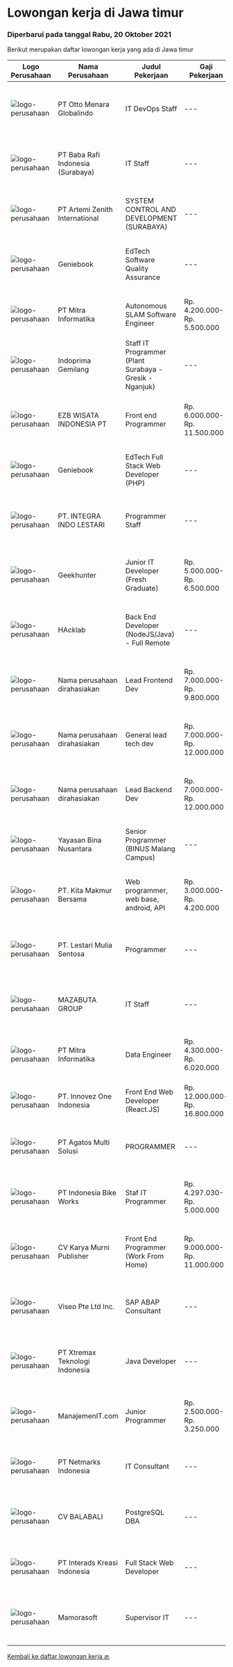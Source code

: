 
  # Lowongan kerja di Jawa timur

  ### Diperbarui pada tanggal Rabu, 20 Oktober 2021

  Berikut merupakan daftar lowongan kerja yang ada di Jawa timur

  |Logo Perusahaan | Nama Perusahaan | Judul Pekerjaan | Gaji Pekerjaan | Lokasi | Deskripsi | Tanggal diunggah | Pranala |
  | -------------- | --------------- | --------------- | --------- | --------- | -------------- | ------- | ----------- |
  |![logo-perusahaan](https://image-service-cdn.seek.com.au/f315f0c605a36ea3a033e6abb5c67515d4b00ff5/ee4dce1061f3f616224767ad58cb2fc751b8d2dc)|PT Otto Menara Globalindo|IT DevOps Staff|---|Surabaya|KUALIFIKASI: Usia maksimal 35 tahun Pendidikan minimal D3 Teknik Informatika, Sistem Informasi, Teknik Komputer dan sejenisnya Memiliki pengalaman...|Senin, 18 Oktober 2021|https://www.jobstreet.co.id/id/job/it-devops-staff-3653718?token=0~eb899b85-baca-4a76-983c-cdfc11fdbb34&sectionRank=1&jobId=jobstreet-id-job-3653718|
|![logo-perusahaan](https://image-service-cdn.seek.com.au/114af5e3a91155455e40496b0b0ec0bda0749d2f/ee4dce1061f3f616224767ad58cb2fc751b8d2dc)|PT Baba Rafi Indonesia (Surabaya)|IT Staff|---|Jawa Timur|Lulusan S1 Teknik Informatika / Teknik KomputerIPK min. 3,25 dari 4.00Usia max. 27 tahunPaham/memiliki pengalaman dalam troubleshooting komputer baik...|Senin, 18 Oktober 2021|https://www.jobstreet.co.id/id/job/it-staff-3661974?token=0~eb899b85-baca-4a76-983c-cdfc11fdbb34&sectionRank=2&jobId=jobstreet-id-job-3661974|
|![logo-perusahaan](https://image-service-cdn.seek.com.au/7832d8d111744add938171f18f615e4d748f6b02/ee4dce1061f3f616224767ad58cb2fc751b8d2dc)|PT Artemi Zenith International|SYSTEM CONTROL AND DEVELOPMENT (SURABAYA)|---|Surabaya|Kualifikasi Usia maksimal 30 Pendidikan minimal S1 teknik informatika/ teknik sipil/ teknik (diutamakan teknik informatika). Diutamakan yang memiliki...|Selasa, 19 Oktober 2021|https://www.jobstreet.co.id/id/job/system-control-and-development-surabaya-3663063?token=0~eb899b85-baca-4a76-983c-cdfc11fdbb34&sectionRank=3&jobId=jobstreet-id-job-3663063|
|![logo-perusahaan](https://image-service-cdn.seek.com.au/13804b394dc9a5ab5665090f631e1e655e021f78/ee4dce1061f3f616224767ad58cb2fc751b8d2dc)|Geniebook|EdTech Software Quality Assurance|---|Surabaya|Expanding exponentially across South East Asia, Geniebook is on the lookout for global talents to create an impact with our team. We offer many...|Senin, 18 Oktober 2021|https://www.jobstreet.co.id/id/job/edtech-software-quality-assurance-8835288/origin/sg?token=0~eb899b85-baca-4a76-983c-cdfc11fdbb34&sectionRank=4&jobId=jobstreet-sg-job-8835288|
|![logo-perusahaan](https://image-service-cdn.seek.com.au/f41a3a3e89984f2dabec38a3b33e4fa0e4b94970/ee4dce1061f3f616224767ad58cb2fc751b8d2dc)|PT Mitra Informatika|Autonomous SLAM Software Engineer|Rp. 4.200.000-Rp. 5.500.000|Surabaya|About Mitra InformatikaMitra Informatika is an IT company based in Surabaya that positioning itself to become the market leader in providing...|Selasa, 19 Oktober 2021|https://www.jobstreet.co.id/id/job/autonomous-slam-software-engineer-3653734?token=0~eb899b85-baca-4a76-983c-cdfc11fdbb34&sectionRank=5&jobId=jobstreet-id-job-3653734|
|![logo-perusahaan](https://image-service-cdn.seek.com.au/78ca08fc2f7aa73f06bd351d9272bda5a02059c1/ee4dce1061f3f616224767ad58cb2fc751b8d2dc)|Indoprima Gemilang|Staff IT Programmer (Plant Surabaya - Gresik - Nganjuk)|---|Jawa Timur|Qualifications: Willing to be placed in Nganjuk, Gresik, or Surabaya Minimum Bachelor Degree in Information System, Information Engineering, Computer...|Selasa, 19 Oktober 2021|https://www.jobstreet.co.id/id/job/staff-it-programmer-plant-surabaya-gresik-nganjuk-3662470?token=0~eb899b85-baca-4a76-983c-cdfc11fdbb34&sectionRank=6&jobId=jobstreet-id-job-3662470|
|![logo-perusahaan](https://image-service-cdn.seek.com.au/25d4c68e4b92dd3663f84995859dfb236fd4a8ab/ee4dce1061f3f616224767ad58cb2fc751b8d2dc)|EZB WISATA INDONESIA PT|Front end Programmer|Rp. 6.000.000-Rp. 11.500.000|Kepulauan Riau|Menguasai bahasa pemograman VUE JS &amp; React Native Berkerja dalam tim Bisa bekerja dalam target Bisa berkomunikasi dalam tim Bisa rapi, jujur,...|Senin, 18 Oktober 2021|https://www.jobstreet.co.id/id/job/front-end-programmer-3661631?token=0~eb899b85-baca-4a76-983c-cdfc11fdbb34&sectionRank=7&jobId=jobstreet-id-job-3661631|
|![logo-perusahaan](https://image-service-cdn.seek.com.au/533dfca0548429794785a13cc75e82c4e4ec7b73/ee4dce1061f3f616224767ad58cb2fc751b8d2dc)|Geniebook|EdTech Full Stack Web Developer (PHP)|---|Surabaya|Expanding exponentially across South East Asia, Geniebook is on the lookout for global talents to create an impact with our team. We offer many...|Selasa, 19 Oktober 2021|https://www.jobstreet.co.id/id/job/edtech-full-stack-web-developer-php-8913847/origin/sg?token=0~eb899b85-baca-4a76-983c-cdfc11fdbb34&sectionRank=8&jobId=jobstreet-sg-job-8913847|
|![logo-perusahaan](https://image-service-cdn.seek.com.au/0ebbbe6a6caf028102b53689562dd6d2fc3a4e2f/ee4dce1061f3f616224767ad58cb2fc751b8d2dc)|PT. INTEGRA INDO LESTARI|Programmer Staff|---|Sidoarjo|Requirement : Fast learner, highly curious individual, tenacious learner. Good understanding of basic data structures and algorithms. Ability to grasp...|Minggu, 17 Oktober 2021|https://www.jobstreet.co.id/id/job/programmer-staff-3646011?token=0~eb899b85-baca-4a76-983c-cdfc11fdbb34&sectionRank=9&jobId=jobstreet-id-job-3646011|
|![logo-perusahaan](https://image-service-cdn.seek.com.au/9b1ac08312d45d7e6f0965d6cfa215d52017a644/ee4dce1061f3f616224767ad58cb2fc751b8d2dc)|Geekhunter|Junior IT Developer (Fresh Graduate)|Rp. 5.000.000-Rp. 6.500.000|Jakarta Raya|Geekhunter is hiring on behalf of our client, an Indonesian publicly listed banking and financial services company. ProgramYou will be attending a 3...|Senin, 18 Oktober 2021|https://www.jobstreet.co.id/id/job/junior-it-developer-fresh-graduate-3661534?token=0~eb899b85-baca-4a76-983c-cdfc11fdbb34&sectionRank=10&jobId=jobstreet-id-job-3661534|
|![logo-perusahaan](https://image-service-cdn.seek.com.au/3bec079191df606cb874c830a3b6065cdd9a0c7f/ee4dce1061f3f616224767ad58cb2fc751b8d2dc)|HAcklab|Back End Developer (NodeJS/Java) - Full Remote|---|Jawa Tengah|Total Experience Required- 5+ Years Must have 2 years experience in NodeJs / Java Hands On Experience in Javascript / Typescript Quick learner,...|Selasa, 19 Oktober 2021|https://www.jobstreet.co.id/id/job/back-end-developer-nodejs-java-full-remote-3663081?token=0~eb899b85-baca-4a76-983c-cdfc11fdbb34&sectionRank=11&jobId=jobstreet-id-job-3663081|
|![logo-perusahaan](https://us.123rf.com/450wm/pavelstasevich/pavelstasevich1811/pavelstasevich181101027/112815900-stock-vector-no-image-available-icon-flat-vector.jpg?ver=6)|Nama perusahaan dirahasiakan|Lead Frontend Dev|Rp. 7.000.000-Rp. 9.800.000|Surabaya|Job Description:Lead a group of passionate programmers in our high-performing company.Work with clients to explore, explore and create new design /...|Senin, 18 Oktober 2021|https://www.jobstreet.co.id/id/job/lead-frontend-dev-3661743?token=0~eb899b85-baca-4a76-983c-cdfc11fdbb34&sectionRank=12&jobId=jobstreet-id-job-3661743|
|![logo-perusahaan](https://us.123rf.com/450wm/pavelstasevich/pavelstasevich1811/pavelstasevich181101027/112815900-stock-vector-no-image-available-icon-flat-vector.jpg?ver=6)|Nama perusahaan dirahasiakan|General lead tech dev|Rp. 7.000.000-Rp. 12.000.000|Surabaya|General Lead Tech Dev Job OpeningJob Description:Lead a group of passionate programmers in our high-performing company.Work with clients to explore...|Senin, 18 Oktober 2021|https://www.jobstreet.co.id/id/job/general-lead-tech-dev-3661851?token=0~eb899b85-baca-4a76-983c-cdfc11fdbb34&sectionRank=13&jobId=jobstreet-id-job-3661851|
|![logo-perusahaan](https://us.123rf.com/450wm/pavelstasevich/pavelstasevich1811/pavelstasevich181101027/112815900-stock-vector-no-image-available-icon-flat-vector.jpg?ver=6)|Nama perusahaan dirahasiakan|Lead Backend Dev|Rp. 7.000.000-Rp. 12.000.000|Surabaya|Job Description:Lead a group of passionate programmers in our high-performing company.Work with clients to explore, explore and create new design /...|Senin, 18 Oktober 2021|https://www.jobstreet.co.id/id/job/lead-backend-dev-3661753?token=0~eb899b85-baca-4a76-983c-cdfc11fdbb34&sectionRank=14&jobId=jobstreet-id-job-3661753|
|![logo-perusahaan](https://image-service-cdn.seek.com.au/299dad8efc22bd883e751be779b1e6f409671577/ee4dce1061f3f616224767ad58cb2fc751b8d2dc)|Yayasan Bina Nusantara|Senior Programmer (BINUS Malang Campus)|---|Malang|Job Description: Ensure effectiveness of the application development process (aligning with user`s requirement &amp; timely completion) Analyze and...|Selasa, 19 Oktober 2021|https://www.jobstreet.co.id/id/job/senior-programmer-binus-malang-campus-3647451?token=0~eb899b85-baca-4a76-983c-cdfc11fdbb34&sectionRank=15&jobId=jobstreet-id-job-3647451|
|![logo-perusahaan](https://us.123rf.com/450wm/pavelstasevich/pavelstasevich1811/pavelstasevich181101027/112815900-stock-vector-no-image-available-icon-flat-vector.jpg?ver=6)|PT. Kita Makmur Bersama|Web programmer, web base, android, API|Rp. 3.000.000-Rp. 4.200.000|Surabaya|Dibutuhkan segera minimal lulusan SMK / D1 Maksimal umur 40 tahun. Mahir pembuatan website, android dan connect API Bisa diajak kerja sama tim dan...|Senin, 18 Oktober 2021|https://www.jobstreet.co.id/id/job/web-programmer-web-base-android-api-3661081?token=0~eb899b85-baca-4a76-983c-cdfc11fdbb34&sectionRank=16&jobId=jobstreet-id-job-3661081|
|![logo-perusahaan](https://image-service-cdn.seek.com.au/6340810020c6ac51e62e122dc7bf15342d58b15c/ee4dce1061f3f616224767ad58cb2fc751b8d2dc)|PT. Lestari Mulia Sentosa|Programmer|---|Sidoarjo|Usia maks 30 tahun Kandidat harus memiliki setidaknya Gelar Sarjana di Segala Jurusan dengan IPK minimal 3.00 Setidaknya memiliki 2 tahun pengalaman...|Sabtu, 16 Oktober 2021|https://www.jobstreet.co.id/id/job/programmer-3643996?token=0~eb899b85-baca-4a76-983c-cdfc11fdbb34&sectionRank=17&jobId=jobstreet-id-job-3643996|
|![logo-perusahaan](https://image-service-cdn.seek.com.au/1b5bab9e48371cd767572191df85c84d19ea58cb/ee4dce1061f3f616224767ad58cb2fc751b8d2dc)|MAZABUTA GROUP|IT Staff|---|Surabaya|Kualifikasi : Usia 20-25 Tahun Pendidikan S1 Teknik Informatika Pengalaman kerja 1-2 tahun Memahami Framework Laravel dan Codeigniter Memahami...|Jumat, 15 Oktober 2021|https://www.jobstreet.co.id/id/job/it-staff-3650235?token=0~eb899b85-baca-4a76-983c-cdfc11fdbb34&sectionRank=18&jobId=jobstreet-id-job-3650235|
|![logo-perusahaan](https://image-service-cdn.seek.com.au/f41a3a3e89984f2dabec38a3b33e4fa0e4b94970/ee4dce1061f3f616224767ad58cb2fc751b8d2dc)|PT Mitra Informatika|Data Engineer|Rp. 4.300.000-Rp. 6.020.000|Surabaya|About Mitra InformatikaMitra Informatika is an IT company based in Surabaya that positioning itself to become the market leader in providing...|Minggu, 17 Oktober 2021|https://www.jobstreet.co.id/id/job/data-engineer-3660991?token=0~eb899b85-baca-4a76-983c-cdfc11fdbb34&sectionRank=19&jobId=jobstreet-id-job-3660991|
|![logo-perusahaan](https://image-service-cdn.seek.com.au/b298687ae02f9798573838624580ad51c34fe2f1/ee4dce1061f3f616224767ad58cb2fc751b8d2dc)|PT. Innovez One Indonesia|Front End Web Developer (React.JS)|Rp. 12.000.000-Rp. 16.800.000|Jakarta Raya|Front End Web Developer (React.JS) We are looking for an experienced and talented senior front end developer (React.JS) to join our team to work on...|Selasa, 19 Oktober 2021|https://www.jobstreet.co.id/id/job/front-end-web-developer-react-js-3663061?token=0~eb899b85-baca-4a76-983c-cdfc11fdbb34&sectionRank=20&jobId=jobstreet-id-job-3663061|
|![logo-perusahaan](https://image-service-cdn.seek.com.au/5ad821a42d91edc8c777df4874616761eff69a93/ee4dce1061f3f616224767ad58cb2fc751b8d2dc)|PT Agatos Multi Solusi|PROGRAMMER|---|Surabaya|Agatos is a leading information and control solution provider in the South East Asia region by supplying the customer with cost effective, durable,...|Sabtu, 16 Oktober 2021|https://www.jobstreet.co.id/id/job/programmer-3650618?token=0~eb899b85-baca-4a76-983c-cdfc11fdbb34&sectionRank=21&jobId=jobstreet-id-job-3650618|
|![logo-perusahaan](https://image-service-cdn.seek.com.au/a1547fc0f97ded14f0ad9a30c2c4412778172215/ee4dce1061f3f616224767ad58cb2fc751b8d2dc)|PT Indonesia Bike Works|Staf IT Programmer|Rp. 4.297.030-Rp. 5.000.000|Gresik|Kualifikasi: Usia Maksimal 30 tahun D3 Teknik Informatika/sistem informasi atau sejenisnya Skill: php native /php frameworks, CSS3, jquery, ajax,...|Sabtu, 16 Oktober 2021|https://www.jobstreet.co.id/id/job/staf-it-programmer-3651330?token=0~eb899b85-baca-4a76-983c-cdfc11fdbb34&sectionRank=22&jobId=jobstreet-id-job-3651330|
|![logo-perusahaan](https://image-service-cdn.seek.com.au/1cfe53d3e8d3473d2d77bed34feb0560daead6dd/ee4dce1061f3f616224767ad58cb2fc751b8d2dc)|CV Karya Murni Publisher|Front End Programmer (Work From Home)|Rp. 9.000.000-Rp. 11.000.000|Sidoarjo|Candidate must possess at least SMU in Engineering (Computer/Telecommunication), Computer Science/Information Technology or equivalent. Required...|Minggu, 17 Oktober 2021|https://www.jobstreet.co.id/id/job/front-end-programmer-work-from-home-3653133?token=0~eb899b85-baca-4a76-983c-cdfc11fdbb34&sectionRank=23&jobId=jobstreet-id-job-3653133|
|![logo-perusahaan](https://image-service-cdn.seek.com.au/2c0ff2b4c2f2f7740a18ae2fc777d4070604a805/ee4dce1061f3f616224767ad58cb2fc751b8d2dc)|Viseo Pte Ltd Inc.|SAP ABAP Consultant|---|Surabaya|Responsibilities: Work with Application team in analyzing requirement, proposing and developing solution using SAP development tools like ABAP, Fiori...|Senin, 18 Oktober 2021|https://www.jobstreet.co.id/id/job/sap-abap-consultant-8836044/origin/sg?token=0~eb899b85-baca-4a76-983c-cdfc11fdbb34&sectionRank=24&jobId=jobstreet-sg-job-8836044|
|![logo-perusahaan](https://image-service-cdn.seek.com.au/ce74a79d8ea261e54cdae65dc8035221535675cf/ee4dce1061f3f616224767ad58cb2fc751b8d2dc)|PT Xtremax Teknologi Indonesia|Java Developer|---|Bandung|Every step of Xtremax’s Adventure team needs several plans and also a strategy to reach team’s goals despite many obstacles ahead of them. That’s why...|Minggu, 17 Oktober 2021|https://www.jobstreet.co.id/id/job/java-developer-3652519?token=0~eb899b85-baca-4a76-983c-cdfc11fdbb34&sectionRank=25&jobId=jobstreet-id-job-3652519|
|![logo-perusahaan](https://image-service-cdn.seek.com.au/d686553d068144d8e2e8a7bf4cab288750f39dc1/ee4dce1061f3f616224767ad58cb2fc751b8d2dc)|ManajemenIT.com|Junior Programmer|Rp. 2.500.000-Rp. 3.250.000|Surabaya|PT Biis Griya Nadi sedang mencari programmer yang sudah siap diterjunkan dalam proyek yang sedang dikerjakan. Kebutuhan programmer sebagai...|Jumat, 15 Oktober 2021|https://www.jobstreet.co.id/id/job/junior-programmer-3649858?token=0~eb899b85-baca-4a76-983c-cdfc11fdbb34&sectionRank=26&jobId=jobstreet-id-job-3649858|
|![logo-perusahaan](https://image-service-cdn.seek.com.au/70d04e3ce9db8d3018f940c9b7350b25d6c5e04b/ee4dce1061f3f616224767ad58cb2fc751b8d2dc)|PT Netmarks Indonesia|IT Consultant|---|Jakarta Utara|Job Desk: As an IT Consultant, you will be part of Sales Team Responsible to analyze and diagnosing customer problem or customer business need...|Kamis, 14 Oktober 2021|https://www.jobstreet.co.id/id/job/it-consultant-3658796?token=0~eb899b85-baca-4a76-983c-cdfc11fdbb34&sectionRank=27&jobId=jobstreet-id-job-3658796|
|![logo-perusahaan](https://image-service-cdn.seek.com.au/cf4d03df9bfd8d1cf47f32651a41f07269e49a8d/ee4dce1061f3f616224767ad58cb2fc751b8d2dc)|CV BALABALI|PostgreSQL DBA|---|Bali|Job's descriptionPrimarily the maintenance, deployment, replication and scaling of PostgreSQL database (currently focused on PostgreSQL 11.x). Your...|Kamis, 14 Oktober 2021|https://www.jobstreet.co.id/id/job/postgresql-dba-3659367?token=0~eb899b85-baca-4a76-983c-cdfc11fdbb34&sectionRank=28&jobId=jobstreet-id-job-3659367|
|![logo-perusahaan](https://image-service-cdn.seek.com.au/d3c6581a5bb843bfcd0acb79f0960f8b3151919d/ee4dce1061f3f616224767ad58cb2fc751b8d2dc)|PT Interads Kreasi Indonesia|Full Stack Web Developer|---|Surabaya|We are looking for young and creative talents who are willing to grow and success as a teamJob description: Develop high quality software code in...|Sabtu, 16 Oktober 2021|https://www.jobstreet.co.id/id/job/full-stack-web-developer-3650767?token=0~eb899b85-baca-4a76-983c-cdfc11fdbb34&sectionRank=29&jobId=jobstreet-id-job-3650767|
|![logo-perusahaan](https://image-service-cdn.seek.com.au/4f26a20f399fdaddc5ee568c6656157fa7e3346f/ee4dce1061f3f616224767ad58cb2fc751b8d2dc)|Mamorasoft|Supervisor IT|---|Surabaya|Tanggung jawab : Programmer web base Mengatur tim untuk menyelesaikan project Menganalisa sistem Mendokumentasi project Berkoordinasi dengan IT...|Jumat, 15 Oktober 2021|https://www.jobstreet.co.id/id/job/supervisor-it-3650094?token=0~eb899b85-baca-4a76-983c-cdfc11fdbb34&sectionRank=30&jobId=jobstreet-id-job-3650094|


  [Kembali ke daftar lowongan kerja 🔙](../README.md#daftar-lowongan-kerja)
  